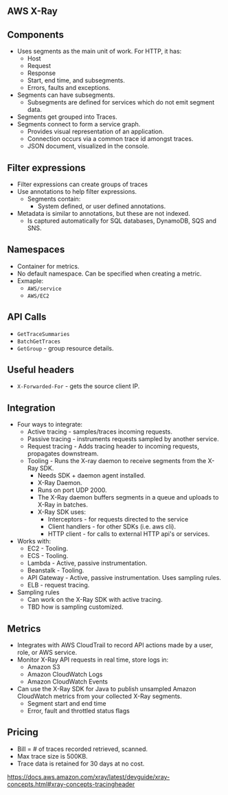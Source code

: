 ## AWS X-Ray

## Components

- Uses segments as the main unit of work. For HTTP, it has:
  - Host
  - Request
  - Response
  - Start, end time, and subsegments.
  - Errors, faults and exceptions.
- Segments can have subsegments.
  - Subsegments are defined for services which do not emit segment data.
- Segments get grouped into Traces.
- Segments connect to form a service graph.
  - Provides visual representation of an application.
  - Connection occurs via a common trace id amongst traces.
  - JSON document, visualized in the console.

## Filter expressions

- Filter expressions can create groups of traces
- Use annotations to help filter expressions.
  - Segments contain:
    - System defined, or user defined annotations.
- Metadata is similar to annotations, but these are not indexed.
  - Is captured automatically for SQL databases, DynamoDB, SQS and SNS.

## Namespaces

- Container for metrics.
- No default namespace. Can be specified when creating a metric.
- Exmaple:
  - `AWS/service`
  - `AWS/EC2`

## API Calls

- `GetTraceSummaries`
- `BatchGetTraces`
- `GetGroup` - group resource details.

## Useful headers

- `X-Forwarded-For` - gets the source client IP.

## Integration

- Four ways to integrate:
  - Active tracing - samples/traces incoming requests.
  - Passive tracing - instruments requests sampled by another service.
  - Request tracing - Adds tracing header to incoming requests, propagates downstream.
  - Tooling - Runs the X-ray daemon to receive segments from the X-Ray SDK.
    - Needs SDK + daemon agent installed.
    - X-Ray Daemon.
    - Runs on port UDP 2000.
    - The X-Ray daemon buffers segments in a queue and uploads to X-Ray in batches.
    - X-Ray SDK uses:
      - Interceptors - for requests directed to the service
      - Client handlers - for other SDKs (i.e. aws cli).
      - HTTP client - for calls to external HTTP api's or services.
- Works with:
  - EC2 - Tooling.
  - ECS - Tooling.
  - Lambda - Active, passive instrumentation.
  - Beanstalk - Tooling.
  - API Gateway - Active, passive instrumentation. Uses sampling rules.
  - ELB - request tracing.
- Sampling rules
  - Can work on the X-Ray SDK with active tracing.
  - TBD how is sampling customized.

## Metrics

- Integrates with AWS CloudTrail to record API actions made by a user, role, or AWS service.
- Monitor X-Ray API requests in real time, store logs in:
  - Amazon S3
  - Amazon CloudWatch Logs
  - Amazon CloudWatch Events
- Can use the X-Ray SDK for Java to publish unsampled Amazon CloudWatch metrics from your collected X-Ray segments.
  - Segment start and end time
  - Error, fault and throttled status flags

## Pricing

- Bill = # of traces recorded retrieved, scanned.
- Max trace size is 500KB.
- Trace data is retained for 30 days at no cost.

https://docs.aws.amazon.com/xray/latest/devguide/xray-concepts.html#xray-concepts-tracingheader
